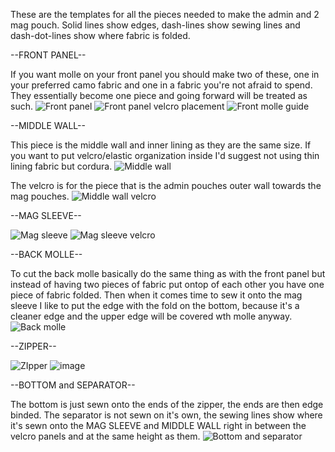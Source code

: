 These are the templates for all the pieces needed to make the admin and 2 mag pouch. 
Solid lines show edges, dash-lines show sewing lines and dash-dot-lines show where fabric is folded.

--FRONT PANEL--

If you want molle on your front panel you should make two of these, one in your preferred camo fabric and one in a fabric you're not afraid to spend. They essentially become one piece and going forward will be treated as such.
![Front panel](https://github.com/b0bTHEbilder/Patterns/assets/132055706/f10c772d-db6c-48c3-a375-7cc79df735cd)
![Front panel velcro placement](https://github.com/b0bTHEbilder/Patterns/assets/132055706/28872574-365c-4b28-afdb-6453624bda8f)
![Front molle guide](https://github.com/b0bTHEbilder/Patterns/assets/132055706/24eff31e-c5eb-42c7-8443-1c98314def27)

--MIDDLE WALL--

This piece is the middle wall and inner lining as they are the same size. If you want to put velcro/elastic organization inside I'd suggest not using thin lining fabric but cordura.
![Middle wall](https://github.com/b0bTHEbilder/Patterns/assets/132055706/11ff59f6-ae85-4e3d-a0e2-5f07d3b133b0)

The velcro is for the piece that is the admin pouches outer wall towards the mag pouches.
![Middle wall velcro](https://github.com/b0bTHEbilder/Patterns/assets/132055706/026763ff-5375-48fb-93ce-3b380cd32c9c)

--MAG SLEEVE--

![Mag sleeve](https://github.com/b0bTHEbilder/Patterns/assets/132055706/edd6c017-d819-4bc5-95dc-0b743e4614bb)
![Mag sleeve velcro](https://github.com/b0bTHEbilder/Patterns/assets/132055706/f21db693-2146-4dc4-9f0b-9abaf1720b8b)

--BACK MOLLE--

To cut the back molle basically do the same thing as with the front panel but instead of having two pieces of fabric put ontop of each other you have one piece of fabric folded. Then when it comes time to sew it onto the mag sleeve I like to put the edge with the fold on the bottom, because it's a cleaner edge and the upper edge will be covered wth molle anyway.
![Back molle](https://github.com/b0bTHEbilder/Patterns/assets/132055706/53a6a8c2-b282-422c-b5b4-9f94574c17e2)

--ZIPPER--

![ZIpper](https://github.com/b0bTHEbilder/Patterns/assets/132055706/33b970fe-766f-4fc1-8e20-e4fbbcb1045f)
![image](https://github.com/b0bTHEbilder/Patterns/assets/132055706/b665711d-a513-4ecd-b1e2-50b5eb77e3ef)

--BOTTOM and SEPARATOR-- 

The bottom is just sewn onto the ends of the zipper, the ends are then edge binded. The separator is not sewn on it's own, the sewing lines show where it's sewn onto the MAG SLEEVE and MIDDLE WALL right in between the velcro panels and at the same height as them.
![Bottom and separator](https://github.com/b0bTHEbilder/Patterns/assets/132055706/f5bd7ad9-c8dc-44fb-9eca-a7b4ea1c1f23)
